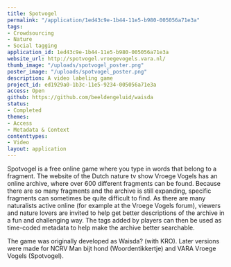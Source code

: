 ```yaml
---
title: Spotvogel
permalink: "/application/1ed43c9e-1b44-11e5-b980-005056a71e3a"
tags:
- Crowdsourcing
- Nature
- Social tagging
application_id: 1ed43c9e-1b44-11e5-b980-005056a71e3a
website_url: http://spotvogel.vroegevogels.vara.nl/
thumb_image: "/uploads/spotvogel_poster.png"
poster_image: "/uploads/spotvogel_poster.png"
description: A video labeling game
project_id: ed1929a0-1b3c-11e5-9234-005056a71e3a
access: Open
github: https://github.com/beeldengeluid/waisda
status:
- Completed
themes:
- Access
- Metadata & Context
contenttypes:
- Video
layout: application
---
```


Spotvogel is a free online game where you type in words that belong to a fragment. The website of the Dutch nature tv show Vroege Vogels has an online archive, where over 600 different fragments can be found. Because there are so many fragments and the archive is still expanding, specific fragments can sometimes be quite difficult to find. As there are many naturalists active online (for example at the Vroege Vogels forum), viewers and nature lovers are invited to help get better descriptions of the archive in a fun and challenging way. The tags added by players can then be used as time-coded metadata to help make the archive better searchable.

The game was originally developed as Waisda? (with KRO). Later versions were made for NCRV Man bijt hond (Woordentikkertje) and VARA Vroege Vogels (Spotvogel).
